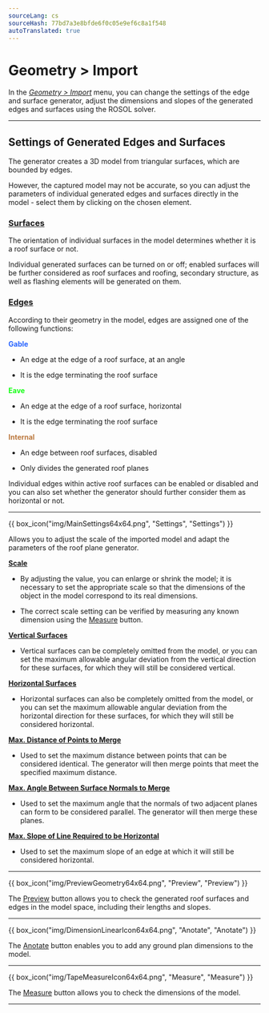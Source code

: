 ```yaml
---
sourceLang: cs
sourceHash: 77bd7a3e8bfde6f0c05e9ef6c8a1f548
autoTranslated: true
---
```


# Geometry &gt; Import
<p>In the <u><i>Geometry &gt; Import</i></u> menu, you can change the settings of the edge and surface generator, adjust the dimensions and slopes of the generated edges and surfaces using the ROSOL solver.</p>

<hr class="main">

<h2>Settings of Generated Edges and Surfaces</h2>
<p>The generator creates a 3D model from triangular surfaces, which are bounded by edges.</p>

<p>However, the captured model may not be accurate, so you can adjust the parameters of individual generated edges and surfaces directly in the model - select them by clicking on the chosen element.</p>

<h3><u>Surfaces</u></h3>
<p>The orientation of individual surfaces in the model determines whether it is a roof surface or not.</p>

<p>Individual generated surfaces can be turned on or off; enabled surfaces will be further considered as roof surfaces and roofing, secondary structure, as well as flashing elements will be generated on them.</p>

<h3><u>Edges</u></h3>
<p>According to their geometry in the model, edges are assigned one of the following functions:</p>

<p><span style="color: rgba(40,100,255,255);"><b>Gable</b></span></p>
<ul>
  <li><p>An edge at the edge of a roof surface, at an angle</p></li>
  <li><p>It is the edge terminating the roof surface</p></li>
</ul>

<p><span style="color: rgba(20,255,20,255);"><b>Eave</b></span></p>
<ul>
  <li><p>An edge at the edge of a roof surface, horizontal</p></li>
  <li><p>It is the edge terminating the roof surface</p></li>
</ul>

<p><span style="color: rgba(187,120,62,255);"><b>Internal</b></span></p>
<ul>
  <li><p>An edge between roof surfaces, disabled</p></li>
  <li><p>Only divides the generated roof planes</p></li>
</ul>

<p>Individual edges within active roof surfaces can be enabled or disabled and you can also set whether the generator should further consider them as horizontal or not.</p>

<hr class="main">

{{ box_icon("img/MainSettings64x64.png", "Settings", "Settings") }}

<p>Allows you to adjust the scale of the imported model and adapt the parameters of the roof plane generator.</p>

<p><b><u>Scale</u></b></p>
<ul>
  <li><p>By adjusting the value, you can enlarge or shrink the model; it is necessary to set the appropriate scale so that the dimensions of the object in the model correspond to its real dimensions.</p></li>
  <li><p>The correct scale setting can be verified by measuring any known dimension using the <u>Measure</u> button.</p></li>
</ul>

<p><b><u>Vertical Surfaces</u></b></p>
<ul>
  <li><p>Vertical surfaces can be completely omitted from the model, or you can set the maximum allowable angular deviation from the vertical direction for these surfaces, for which they will still be considered vertical.</p></li>
</ul>

<p><b><u>Horizontal Surfaces</u></b></p>
<ul>
  <li><p>Horizontal surfaces can also be completely omitted from the model, or you can set the maximum allowable angular deviation from the horizontal direction for these surfaces, for which they will still be considered horizontal.</p></li>
</ul>

<p><b><u>Max. Distance of Points to Merge</u></b></p>
<ul>
  <li><p>Used to set the maximum distance between points that can be considered identical. The generator will then merge points that meet the specified maximum distance.</p></li>
</ul>

<p><b><u>Max. Angle Between Surface Normals to Merge</u></b></p>
<ul>
  <li><p>Used to set the maximum angle that the normals of two adjacent planes can form to be considered parallel. The generator will then merge these planes.</p></li>
</ul>

<p><b><u>Max. Slope of Line Required to be Horizontal</u></b></p>
<ul>
  <li><p>Used to set the maximum slope of an edge at which it will still be considered horizontal.</p></li>
</ul>

<hr class="main">

{{ box_icon("img/PreviewGeometry64x64.png", "Preview", "Preview") }}

<p>The <u>Preview</u> button allows you to check the generated roof surfaces and edges in the model space, including their lengths and slopes.</p>

<hr class="main">

{{ box_icon("img/DimensionLinearIcon64x64.png", "Anotate", "Anotate") }}

<p>The <u>Anotate</u> button enables you to add any ground plan dimensions to the model.</p>

<hr class="main">

{{ box_icon("img/TapeMeasureIcon64x64.png", "Measure", "Measure") }}

<p>The <u>Measure</u> button allows you to check the dimensions of the model.</p>

<hr class="main">

<!-- product: HiStruct Roofs -->